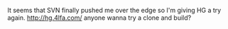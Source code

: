 It seems that SVN finally pushed me over the edge so I'm giving HG a try again. http://hg.4lfa.com/ anyone wanna try a clone and build?
